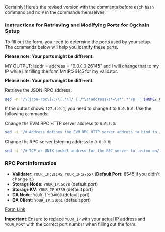 Certainly! Here’s the revised version with the comments before each `bash` command and no `#` in the commands themselves:

### Instructions for Retrieving and Modifying Ports for 0gchain Setup

To fill out the form, you need to determine the ports used by your setup. The commands below will help you identify these ports.

**Please note: Your ports might be different.**

MY OUTPUT: laddr = address = "0.0.0.0:26145" and i will change that to my IP while i'm filling the form MYIP:26145 for my validator.

**Please note: Your ports might be different.**

Retrieve the JSON-RPC address:
```bash
sed -n '/\[json-rpc\]/,/\[.*\]/ { /^\s*address\s*=\s*".*"/p }' $HOME/.0gchain/config/app.toml
```

If the output shows `127.0.0.1`, you need to change it to `0.0.0.0`. Use the following commands:

Change the EVM RPC HTTP server address to `0.0.0.0`:
```bash
sed -i '/# Address defines the EVM RPC HTTP server address to bind to./!b;n;c\address = "0.0.0.0:26145"' /root/.0gchain/config/app.toml
```

Change the RPC server listening address to `0.0.0.0`:
```bash
sed -i '/# TCP or UNIX socket address for the RPC server to listen on/!b;n;c\laddr = "tcp://0.0.0.0:27657"' /root/.0gchain/config/config.toml
```

### RPC Port Information
- **Validator**: `YOUR_IP:26145`, `YOUR_IP:27657` (**Default Port**: 8545 if you didn't change it.)
- **Storage Node**: `YOUR_IP:5678` (default port)
- **Storage KV**: `YOUR_IP:6789` (default port)
- **DA Node**: `YOUR_IP:34000` (default port)
- **DA Client**: `YOUR_IP:51001` (default port)




[Form Link](https://docs.google.com/forms/d/e/1FAIpQLScsa1lpn43F7XAydVlKK_ItLGOkuz2fBmQaZjecDn76kysQsw/viewform?ts=6617a343)

**Important:** Ensure to replace `YOUR_IP` with your actual IP address and `YOUR_PORT` with the correct port number when filling out the form.
